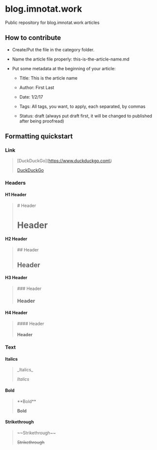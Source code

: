 # blog.imnotat.work
Public repository for blog.imnotat.work articles

## How to contribute

* Create/Put the file in the category folder.

* Name the article file properly: this-is-the-article-name.md

* Put some metadata at the beginning of your article:

  * Title: This is the article name
  
  * Author: First Last
  
  * Date: 1/2/17
  
  * Tags: All tags, you want, to apply, each separated, by commas
  
  * Status: draft (always put draft first, it will be changed to published after being proofread)

## Formatting quickstart

### Link

> \[DuckDuckGo\]\(https://www.duckduckgo.com\)
> 
> [DuckDuckGo](https://www.duckduckgo.com)

### Headers

#### H1 Header
> \# Header
> 
> # Header

#### H2 Header
> \#\# Header
> 
> ## Header

#### H3 Header
> \#\#\# Header
> 
> ### Header

#### H4 Header
> \#\#\#\# Header
> 
> #### Header

### Text

#### Italics
> \_Italics\_
> 
> _Italics_

#### Bold
> \*\*Bold\*\*
>
> **Bold**

#### Strikethrough
>\~\~Strikethrough\~\~
>
>~~Strikethrough~~
